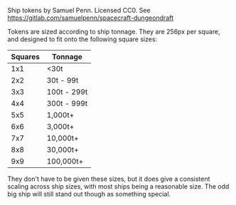 Ship tokens by Samuel Penn.
Licensed CC0. See https://gitlab.com/samuelpenn/spacecraft-dungeondraft

Tokens are sized according to ship tonnage. They are 256px per square, and designed
to fit onto the following square sizes:

| Squares | Tonnage     |
|---------|-------------|
| 1x1     |  <30t       |
| 2x2     | 30t - 99t   |
| 3x3     | 100t - 299t |
| 4x4     | 300t - 999t |
| 5x5     | 1,000t+     |
| 6x6     | 3,000t+     |
| 7x7     | 10,000t+    |
| 8x8     | 30,000t+    |
| 9x9     | 100,000t+   |

They don't have to be given these sizes, but it does give a consistent scaling
across ship sizes, with most ships being a reasonable size. The odd big ship
will still stand out though as something special.
